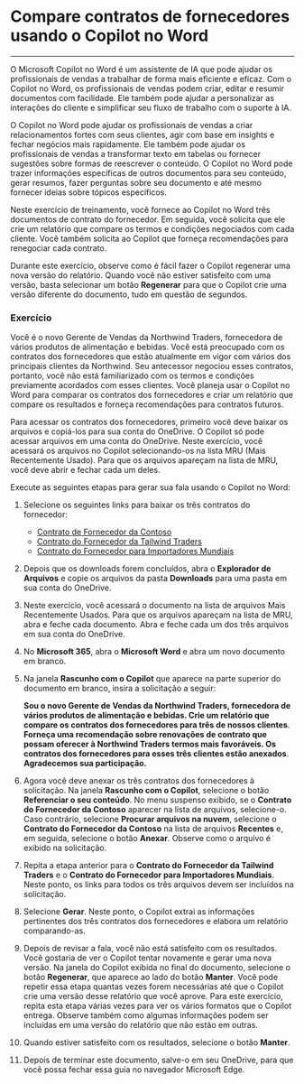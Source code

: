 
# Compare contratos de fornecedores usando o Copilot no Word
---
O Microsoft Copilot no Word é um assistente de IA que pode ajudar os profissionais de vendas a trabalhar de forma mais eficiente e eficaz. Com o Copilot no Word, os profissionais de vendas podem criar, editar e resumir documentos com facilidade. Ele também pode ajudar a personalizar as interações do cliente e simplificar seu fluxo de trabalho com o suporte à IA.

O Copilot no Word pode ajudar os profissionais de vendas a criar relacionamentos fortes com seus clientes, agir com base em insights e fechar negócios mais rapidamente. Ele também pode ajudar os profissionais de vendas a transformar texto em tabelas ou fornecer sugestões sobre formas de reescrever o conteúdo. O Copilot no Word pode trazer informações específicas de outros documentos para seu conteúdo, gerar resumos, fazer perguntas sobre seu documento e até mesmo fornecer ideias sobre tópicos específicos.

Neste exercício de treinamento, você fornece ao Copilot no Word três documentos de contrato do fornecedor. Em seguida, você solicita que ele crie um relatório que compare os termos e condições negociados com cada cliente. Você também solicita ao Copilot que forneça recomendações para renegociar cada contrato.

Durante este exercício, observe como é fácil fazer o Copilot regenerar uma nova versão do relatório. Quando você não estiver satisfeito com uma versão, basta selecionar um botão **Regenerar** para que o Copilot crie uma versão diferente do documento, tudo em questão de segundos.

### Exercício

Você é o novo Gerente de Vendas da Northwind Traders, fornecedora de vários produtos de alimentação e bebidas. Você está preocupado com os contratos dos fornecedores que estão atualmente em vigor com vários dos principais clientes da Northwind. Seu antecessor negociou esses contratos, portanto, você não está familiarizado com os termos e condições previamente acordados com esses clientes. Você planeja usar o Copilot no Word para comparar os contratos dos fornecedores e criar um relatório que compare os resultados e forneça recomendações para contratos futuros.

Para acessar os contratos dos fornecedores, primeiro você deve baixar os arquivos e copiá-los para sua conta do OneDrive. O Copilot só pode acessar arquivos em uma conta do OneDrive. Neste exercício, você acessará os arquivos no Copilot selecionando-os na lista MRU (Mais Recentemente Usado). Para que os arquivos apareçam na lista de MRU, você deve abrir e fechar cada um deles.

Execute as seguintes etapas para gerar sua fala usando o Copilot no Word:

1.  Selecione os seguintes links para baixar os três contratos do fornecedor:
     -  [Contrato de Fornecedor da Contoso](https://go.microsoft.com/fwlink/?linkid=2268925)
     -  [Contrato do Fornecedor da Tailwind Traders](https://go.microsoft.com/fwlink/?linkid=2269128)
     -  [Contrato do Fornecedor para Importadores Mundiais](https://go.microsoft.com/fwlink/?linkid=2269129)
2.  Depois que os downloads forem concluídos, abra o **Explorador de Arquivos** e copie os arquivos da pasta **Downloads** para uma pasta em sua conta do OneDrive.
3.  Neste exercício, você acessará o documento na lista de arquivos Mais Recentemente Usados. Para que os arquivos apareçam na lista de MRU, abra e feche cada documento. Abra e feche cada um dos três arquivos em sua conta do OneDrive.
4.  No **Microsoft 365**, abra o **Microsoft Word** e abra um novo documento em branco.
5.  Na janela **Rascunho com o Copilot** que aparece na parte superior do documento em branco, insira a solicitação a seguir:
    
    **Sou o novo Gerente de Vendas da Northwind Traders, fornecedora de vários produtos de alimentação e bebidas. Crie um relatório que compare os contratos dos fornecedores para três de nossos clientes**. **Forneça uma recomendação sobre renovações de contrato que possam oferecer à Northwind Traders termos mais favoráveis. Os contratos dos fornecedores para esses três clientes estão anexados**. **Agradecemos sua participação.**
6.  Agora você deve anexar os três contratos dos fornecedores à solicitação. Na janela **Rascunho com o Copilot**, selecione o botão **Referenciar o seu conteúdo**. No menu suspenso exibido, se o **Contrato do Fornecedor da Contoso** aparecer na lista de arquivos, selecione-o. Caso contrário, selecione **Procurar arquivos na nuvem**, selecione o **Contrato do Fornecedor da Contoso** na lista de arquivos **Recentes** e, em seguida, selecione o botão **Anexar**. Observe como o arquivo é exibido na solicitação.
7.  Repita a etapa anterior para o **Contrato do Fornecedor da Tailwind Traders** e o **Contrato do Fornecedor para Importadores Mundiais**. Neste ponto, os links para todos os três arquivos devem ser incluídos na solicitação.
8.  Selecione **Gerar**. Neste ponto, o Copilot extrai as informações pertinentes dos três contratos dos fornecedores e elabora um relatório comparando-as.
9.  Depois de revisar a fala, você não está satisfeito com os resultados. Você gostaria de ver o Copilot tentar novamente e gerar uma nova versão. Na janela do Copilot exibida no final do documento, selecione o botão **Regenerar**, que aparece ao lado do botão **Manter**. Você pode repetir essa etapa quantas vezes forem necessárias até que o Copilot crie uma versão desse relatório que você aprove. Para este exercício, repita esta etapa várias vezes para ver os vários formatos que o Copilot entrega. Observe também como algumas informações podem ser incluídas em uma versão do relatório que não estão em outras.
10. Quando estiver satisfeito com os resultados, selecione o botão **Manter**.
11. Depois de terminar este documento, salve-o em seu OneDrive, para que você possa fechar essa guia no navegador Microsoft Edge.
